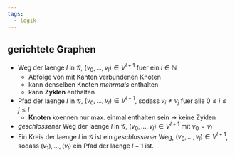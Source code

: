 ```yaml
---
tags:
  - logik
---
```

## gerichtete Graphen
- Weg der laenge $l$ in $\mathcal G$, $(v_0, \dots, v_l) \in V^{l+1}$ fuer ein $l \in \mathbb N$    
	- Abfolge von mit Kanten verbundenen Knoten
	- kann denselben Knoten *mehrmals* enthalten
	- kann **Zyklen** enthalten
- Pfad der laenge $l$ in $\mathcal G$, $(v_0, \dots, v_l) \in V^{l+1}$, sodass $v_i \neq v_j$ fuer alle $0 \leq i \leq j \leq l$
	- **Knoten** koennen nur max. einmal enthalten sein
		$\rightarrow$ keine Zyklen
- *geschlossener* Weg der laenge $l$ in $\mathcal G$, $(v_0, \dots, v_l) \in V^{l+1}$ mit $v_0 = v_l$
- Ein Kreis der laenge $l$ in $\mathcal G$ ist ein *geschlossener* Weg, $(v_0, \dots, v_l) \in V^{l+1}$, sodass $(v_1), \dots, (v_l)$ ein Pfad der laenge $l-1$ ist.
